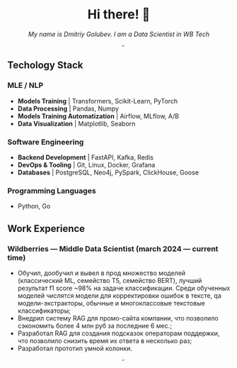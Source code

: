 <!-- name and brief -->
<h1 align="center">Hi there! 👋</h1>

<p align="center">
  <em>My name is Dmitriy Golubev. I am a Data Scientist in WB Tech</em><br>
</p>


<!-- gradient line -->
<p align="center">
  <img src="https://i.imgur.com/K9zXs29.jpeg" alt="neon line" width="100%" height="6">
</p>


<!-- technology stack -->
## Techology Stack 

### MLE / NLP
- **Models Training** | Transformers, Scikit-Learn, PyTorch
- **Data Processing** | Pandas, Numpy
- **Models Training Automatization** | Airflow, MLflow, A/B
- **Data Visualization** | Matplotlib, Seaborn

### Software Engineering
- **Backend Development** | FastAPI, Kafka, Redis
- **DevOps & Tooling** | Git, Linux, Docker, Grafana
- **Databases** | PostgreSQL, Neo4j, PySpark, ClickHouse, Goose

### Programming Languages
- Python, Go


<!-- work experience -->
## Work Experience

### Wildberries — Middle Data Scientist (march 2024 — current time)
  - Обучил, дообучил и вывел в прод множество моделей (классический ML, семейство T5, семейство BERT), лучший результат f1 score ~98% на задаче классификации. Среди обученных моделей числятся модели для корректировки ошибок в тексте, qa модели-экстракторы, обычные и многоклассовые текстовые классификаторы; 
  - Внедрил систему RAG для промо-сайта компании, что позволило сэкономить более 4 млн руб за последние 6 мес.;
  - Разработал RAG для создания подсказок операторам поддержки, что позволило снизить время их ответа в несколько раз;
  - Разработал прототип умной колонки.


<!-- other gradient line -->
<p align="center">
  <img src="https://i.imgur.com/K9zXs29.jpeg" alt="neon line" width="100%" height="6">
</p>
